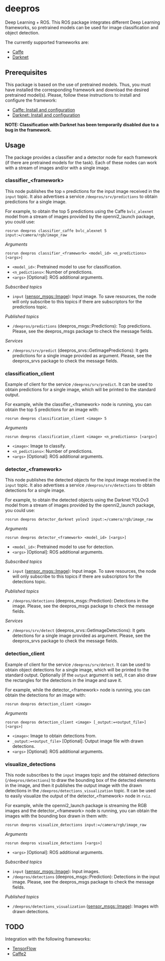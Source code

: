 # deepros

Deep Learning + ROS. This ROS package integrates different Deep Learning frameworks, so pretrained models can be used for image classification and object detection.

The currently supported frameworks are:

* [Caffe](http://caffe.berkeleyvision.org/)
* [Darknet](https://pjreddie.com/darknet/)

## Prerequisites

This package is based on the use of pretrained models. Thus, you must have installed the corresponding framework and download the desired pretrained model(s). Please, follow these instructions to install and configure the framework:

* [Caffe: Install and configuration](models/README_Caffe.md)
* [Darknet: Install and configuration](models/README_Darknet.md)

**NOTE: Classification with Darknet has been temporarily disabled due to a bug in the framework.**

## Usage

The package provides a classifier and a detector node for each framework (if there are pretrained models for the task). Each of these nodes can work with a stream of images and/or with a single image.

### classifier\_&lt;framework&gt;

This node publishes the top `n` predictions for the input image received in the `input` topic. It also advertises a service `/deepros/srv/predictions` to obtain predictions for a single image.

For example, to obtain the top 5 predictions using the Caffe `bvlc_alexnet` model from a stream of images provided by the openni2\_launch package, you could use:

    rosrun deepros classifier_caffe bvlc_alexnet 5 input:=/camera/rgb/image_raw

_Arguments_

    rosrun deepros classifier_<framework> <model_id> <n_predictions> [<args>]

- `<model_id>`: Pretrained model to use for classification.
- `<n_pedictions>`: Number of predictions.
- `<args>` [Optional]: ROS additional arguments.

_Subscribed topics_

- `input` ([sensor\_msgs::Image](http://docs.ros.org/api/sensor_msgs/html/msg/Image.html)): Input image. To save resources, the node will only subscribe to this topics if there are subscriptors for the predictions topic.

_Published topics_

- `/deepros/predictions` (deepros\_msgs::Predictions): Top predictions. Please, see the deepros\_msgs package to check the message fields.

_Services_

- `/deepros/srv/predict` (deepros\_srvs::GetImagePredictions): It gets predictions for a single image provided as argument. Please, see the deepros\_srvs package to check the message fields.

### classification\_client

Example of client for the service `/deepros/srv/predict`. It can be used to obtain predictions for a single image, which will be printed to the standard output.

For example, while the classifier\_&lt;framework&gt; node is running, you can obtain the top 5 predictions for an image with:

    rosrun deepros classification_client <image> 5 

_Arguments_

    rosrun deepros classification_client <image> <n_predictions> [<args>]

- `<image>`: Image to classify.
- `<n_pedictions>`: Number of predictions.
- `<args>` [Optional]: ROS additional arguments.


### detector\_&lt;framework&gt;

This node publishes the detected objects for the input image received in the `input` topic. It also advertises a service `/deepros/srv/detections` to obtain detections for a single image.

For example, to obtain the detected objects using the Darknet YOLOv3 model from a stream of images provided by the openni2\_launch package, you could use:

    rosrun deepros detector_darknet yolov3 input:=/camera/rgb/image_raw

_Arguments_

    rosrun deepros detector_<framework> <model_id> [<args>]

- `<model_id>`: Pretrained model to use for detection.
- `<args>` [Optional]: ROS additional arguments.

_Subscribed topics_

- `input` ([sensor\_msgs::Image](http://docs.ros.org/api/sensor_msgs/html/msg/Image.html)): Input image. To save resources, the node will only subscribe to this topics if there are subscriptors for the detections topic.

_Published topics_

- `/deepros/detections` (deepros\_msgs::Prediction): Detections in the image. Please, see the deepros\_msgs package to check the message fields.

_Services_

- `/deepros/srv/detect` (deepros\_srvs::GetImageDetections): It gets detections for a single image provided as argument. Please, see the deepros\_srvs package to check the message fields.

### detection\_client

Example of client for the service `/deepros/srv/detect`. It can be used to obtain object detections for a single image, which will be printed to the standard output. Optionally (if the `output` argument is set), it can also draw the rectangles for the detections in the image and save it.

For example, while the detector\_&lt;framework&gt; node is running, you can obtain the detections for an image with:

    rosrun deepros detection_client <image>

_Arguments_

    rosrun deepros detection_client <image> [_output:=<output_file>] [<args>]

- `<image>`: Image to obtain detections from.
- `_output:=<output_file>` [Optional]: Output image file with drawn detections.
- `<args>` [Optional]: ROS additional arguments.


### visualize\_detections

This node subscribes to the `input` images topic and the obtained detections (`/deepros/detections`) to draw the bounding box of the detected elements in the image, and then it publishes the output image with the drawn detections in the `/deepros/detections_visualization` topic. It can be used to easily visualize the output of the detector\_&lt;framework&gt; node in `rviz`.

For example, while the openni2\_launch package is streaming the RGB images and the detector\_&lt;framework&gt; node is running, you can obtain the images with the bounding box drawn in them with:

    rosrun deepros visualize_detections input:=/camera/rgb/image_raw

_Arguments_

    rosrun deepros visualize_detections [<args>]

- `<args>` [Optional]: ROS additional arguments.

_Subscribed topics_

- `input` ([sensor\_msgs::Image](http://docs.ros.org/api/sensor_msgs/html/msg/Image.html)): Input images.
- `/deepros/detections` (deepros\_msgs::Prediction): Detections in the input image. Please, see the deepros\_msgs package to check the message fields.

_Published topics_

- `/deepros/detections_visualization` ([sensor\_msgs::Image](http://docs.ros.org/api/sensor_msgs/html/msg/Image.html)): Images with drawn detections.


## TODO

Integration with the following frameworks:
  * [TensorFlow](https://www.tensorflow.org/)
  * [Caffe2](https://caffe2.ai)

